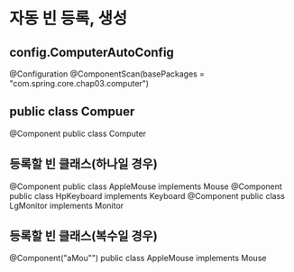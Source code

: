 # 자동 빈 등록, 생성
## config.ComputerAutoConfig
@Configuration
@ComponentScan(basePackages = "com.spring.core.chap03.computer")

## public class Compuer
@Component
public class Computer

## 등록할 빈 클래스(하나일 경우)
@Component
public class AppleMouse implements Mouse
@Component
public class HpKeyboard implements Keyboard
@Component
public class LgMonitor implements Monitor

## 등록할 빈 클래스(복수일 경우)
@Component("aMou"")
public class AppleMouse implements Mouse
